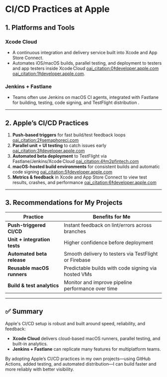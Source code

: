 # CI/CD Practices at Apple

## 1. Platforms and Tools

### Xcode Cloud
- A continuous integration and delivery service built into Xcode and App Store Connect.
- Automates iOS/macOS builds, parallel testing, and deployment to testers and app testers inside Xcode Cloud  [oai_citation:0‡developer.apple.com](https://developer.apple.com/documentation/Xcode/About-Continuous-Integration-and-Delivery-with-Xcode-Cloud?utm_source=chatgpt.com) [oai_citation:1‡developer.apple.com](https://developer.apple.com/xcode-cloud/?utm_source=chatgpt.com).

### Jenkins + Fastlane
- Teams often use Jenkins on macOS CI agents, integrated with Fastlane for building, testing, code signing, and TestFlight distribution .

---

## 2. Apple’s CI/CD Practices

1. **Push-based triggers** for fast build/test feedback loops  [oai_citation:2‡semaphoreci.com](https://semaphoreci.com/ios-continuous-integration?utm_source=chatgpt.com)  
2. **Parallel unit + UI testing** to catch issues early  [oai_citation:3‡developer.apple.com](https://developer.apple.com/documentation/Xcode/About-Continuous-Integration-and-Delivery-with-Xcode-Cloud?utm_source=chatgpt.com)  
3. **Automated beta deployment** to TestFlight via Fastlane/Jenkins/Xcode Cloud  [oai_citation:4‡m2pfintech.com](https://m2pfintech.com/blog/ci-cd-pipeline-for-ios-build-generation-using-jenkins/?utm_source=chatgpt.com)  
4. **macOS-hosted build environments** for consistent builds and automatic code signing  [oai_citation:5‡developer.apple.com](https://developer.apple.com/xcode-cloud/?utm_source=chatgpt.com)  
5. **Metrics & feedback** in Xcode and App Store Connect to view test results, crashes, and performance  [oai_citation:6‡developer.apple.com](https://developer.apple.com/xcode-cloud/?utm_source=chatgpt.com)

---

## 3. Recommendations for My Projects

| Practice                     | Benefits for Me                                          |
|-----------------------------|----------------------------------------------------------|
| **Push-triggered CI/CD**    | Instant feedback on lint/errors across branches         |
| **Unit + integration tests**| Higher confidence before deployment                     |
| **Automated beta release**  | Smooth delivery to testers via TestFlight or Firebase   |
| **Reusable macOS runners**  | Predictable builds with code signing via hosted VMs     |
| **Build & test analytics**  | Monitor and improve pipeline performance over time      |

---

## ✅ Summary

Apple's CI/CD setup is robust and built around speed, reliability, and feedback:
- **Xcode Cloud** delivers cloud-based macOS runners, parallel testing, and built-in analytics.
- **Jenkins + Fastlane** can replicate many features for multiplatform teams.

By adopting Apple’s CI/CD practices in my own projects—using GitHub Actions, added testing, and automated distribution—I can build faster and more reliably with better visibility.
